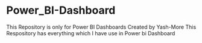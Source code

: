 # Power_BI-Dashboard
This Repository is only for Power BI Dashboards Created by Yash-More
This Respository has everything which I have use in Power bi Dashboard

